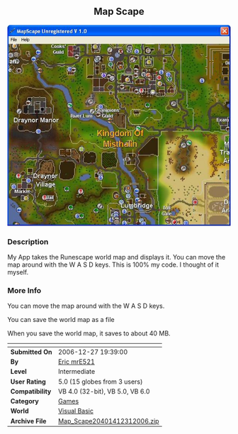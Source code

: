﻿<div align="center">

## Map Scape

<img src="PIC200612311156361223.JPG">
</div>

### Description

My App takes the Runescape world map and displays it. You can move the map around with the W A S D keys. This is 100% my code. I thought of it myself.
 
### More Info
 
You can move the map around with the W A S D keys.

You can save the world map as a file

When you save the world map, it saves to about 40 MB.


<span>             |<span>
---                |---
**Submitted On**   |2006-12-27 19:39:00
**By**             |[Eric mrE521](https://github.com/Planet-Source-Code/PSCIndex/blob/master/ByAuthor/eric-mre521.md)
**Level**          |Intermediate
**User Rating**    |5.0 (15 globes from 3 users)
**Compatibility**  |VB 4\.0 \(32\-bit\), VB 5\.0, VB 6\.0
**Category**       |[Games](https://github.com/Planet-Source-Code/PSCIndex/blob/master/ByCategory/games__1-38.md)
**World**          |[Visual Basic](https://github.com/Planet-Source-Code/PSCIndex/blob/master/ByWorld/visual-basic.md)
**Archive File**   |[Map\_Scape20401412312006\.zip](https://github.com/Planet-Source-Code/eric-mre521-map-scape__1-67519/archive/master.zip)








